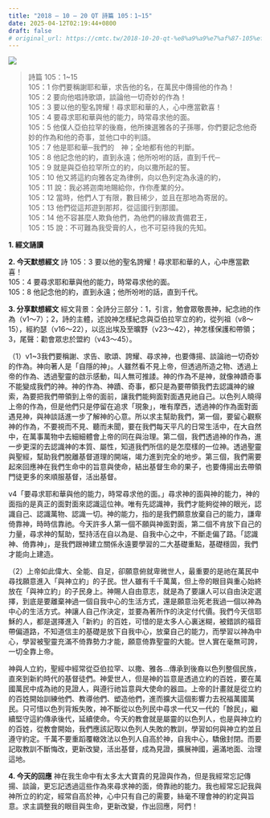 ```yaml
---
title: "2018 – 10 – 20 QT 詩篇 105：1~15"
date: 2025-04-12T02:19:44+0800
draft: false
# original_url: https://cmtc.tw/2018-10-20-qt-%e8%a9%a9%e7%af%87-105%ef%bc%9a115
---
```


![](/images/qt.jpg)
> 詩篇 105：1\~15  
> 105：1 你們要稱謝耶和華，求告他的名，在萬民中傳揚他的作為！  
> 105：2 要向他唱詩歌頌，談論他一切奇妙的作為！  
> 105：3 要以他的聖名誇耀！尋求耶和華的人，心中應當歡喜！  
> 105：4 要尋求耶和華與他的能力，時常尋求他的面。  
> 105：5 他僕人亞伯拉罕的後裔，他所揀選雅各的子孫哪，你們要記念他奇妙的作為和他的奇事，並他口中的判語。  
> 105：7 他是耶和華─我們的　神；全地都有他的判斷。  
> 105：8 他記念他的約，直到永遠；他所吩咐的話，直到千代─  
> 105：9 就是與亞伯拉罕所立的約，向以撒所起的誓。  
> 105：10 他又將這約向雅各定為律例，向以色列定為永遠的約，  
> 105：11 說：我必將迦南地賜給你，作你產業的分。  
> 105：12 當時，他們人丁有限，數目稀少，並且在那地為寄居的。  
> 105：13 他們從這邦遊到那邦，從這國行到那國。  
> 105：14 他不容甚麼人欺負他們，為他們的緣故責備君王，  
> 105：15 說：不可難為我受膏的人，也不可惡待我的先知。

**1. 經文誦讀**

**2.  今天默想經文**
詩 105：3 要以他的聖名誇耀！尋求耶和華的人，心中應當歡喜！  
105：4 要尋求耶和華與他的能力，時常尋求他的面。  
105：8 他記念他的約，直到永遠；他所吩咐的話，直到千代。

**3. 分享默想經文**
經文背景：全詩分三部分：1，引言，勉會眾敬畏神，紀念祂的作為（v1～7）；2，詩的主體，述說神怎樣紀念與亞伯拉罕立的約，從列祖（v8～15），經約瑟（v16～22），以迄出埃及至曠野（v23～42），神怎樣保護和帶領；3，尾聲：勸會眾忠於盟約（v43～45）。

（1）v1\~3我們要稱謝、求告、歌頌、誇耀、尋求神，也要傳揚、談論祂一切奇妙的作為。神向著人是「自隱的神」。人雖然看不見上帝，但透過所造之物、透過上帝的作為、透過聖靈的啟示感動，叫人無可推諉。神的作為不是神，就像神蹟奇事不能變成我們的神。神的作為、神蹟、奇事，都只是為要帶領我們去認識神的線索，為要把我們帶領到上帝的面前，讓我們能夠面對面遇見祂自己。以色列人曉得上帝的作為，但是他們只是停留在追求「現象」，唯有摩西，透過神的作為面對面遇見神，與神談話進一步了解神的心意。所以求主幫助我們，第一個，要留心觀察神的作為，不要視而不見、聽而未聞，要在我們每天平凡的日常生活中，在大自然中，在萬事萬物中去細細體會上帝的同在與治理。第二個，我們透過神的作為，進一步更深的去認識神的本質、屬性，知道我們所信的是怎麼樣的一位神。透過聖靈與聖經，幫助我們脫離基督道理的開端，竭力進到完全的地步。第三個，我們需要起來回應神在我們生命中的旨意與使命，結出基督生命的果子，也要傳揚出去帶領門徒更多的來順服基督，活出基督。

v4「要尋求耶和華與他的能力，時常尋求他的面。」尋求神的面與神的能力，神的面指的是真正的面對面來認識這位神。唯有先認識神，我們才能夠從神的眼光，認識自己、認識萬物、認識一切。神的能力，指的是我們願意放棄自己的能力，謙卑倚靠神，時時信靠祂。今天許多人第一個不願與神面對面，第二個不肯放下自己的力量，尋求神的幫助，堅持活在自以為是、自我中心之中，不斷走偏了路。「認識神、倚靠神」，是我們跟神建立關係永遠要學習的二大基礎重點，基礎穩固，我們才能向上建造。

（2）上帝如此偉大、全能、自足，卻願意俯就卑微世人，最重要的是祂在萬民中尋找願意進入「與神立約」的子民。世人雖有千千萬萬，但上帝的眼目與重心始終放在「與神立約」的子民身上。神賜人自由意志，就是為了要讓人可以自由決定選擇，到底是要離棄神過一個自我中心的生活方式，還是願意治死老我過一個以神為中心的生活方式。神讓人自己作決定，並要為著所作的決定付代價。我們今天信耶穌的人，都是選擇進入「新約」的百姓，可惜的是太多人心裏迷糊，被錯誤的福音帶偏道路，不知道信主的基礎是放下自我中心，放棄自己的能力，而學習以神為中心，學習被聖靈充滿不倚靠勢力才能，願意倚靠聖靈的大能。世人實在毫無可誇，一切全靠上帝。

神與人立約，聖經中經常從亞伯拉罕、以撒、雅各…傳承到後裔以色列整個民族，直來到新約時代的基督徒們。神愛世人，但是神的旨意是透過立約的百姓，要在萬國萬民中成為祂的見證人，與遵行祂旨意與大使命的器皿。上帝的計畫就是從立約的百姓開始訓練他們、教導他們、塑造他們，進而擴大這個影響力去祝福萬國萬民。只可惜以色列背叛失敗，神不斷從以色列民中尋求一代又一代的「餘民」，繼續堅守這約傳承後代，延續使命。今天的教會就是屬靈的以色列人，也是與神立約的百姓，從教會開始，我們應該記取以色列人失敗的教訓，學習如何與神立約並且遵守約定。千萬不要重蹈覆轍效法以色列人自高於神，自我中心，驕傲封閉。而要記取教訓不斷悔改，更新改變，活出基督，成為見證，擴展神國，遍滿地面、治理這地。

**4. 今天的回應**
神在我生命中有太多太大寶貴的見證與作為，但是我經常忘記傳揚、談論，更忘記透過這些作為來尋求神的面，倚靠祂的能力。我也經常忘記我與神所立的約定，經常自高於神，心中只有自己的需要，絲毫不理會神的約定與旨意。求主調整我的眼目與生命，更新改變，作出回應，阿們！
